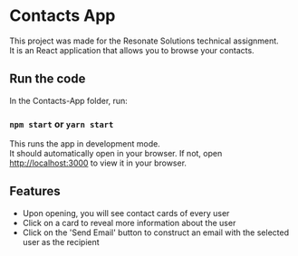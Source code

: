 # Contacts App

This project was made for the Resonate Solutions technical assignment.\
It is an React application that allows you to browse your contacts.

## Run the code

In the Contacts-App folder, run:

### `npm start` or `yarn start`

This runs the app in development mode.\
It should automatically open in your browser. If not, open [http://localhost:3000](http://localhost:3000) to view it in your browser.

## Features

* Upon opening, you will see contact cards of every user
* Click on a card to reveal more information about the user
* Click on the 'Send Email' button to construct an email with the selected user as the recipient
